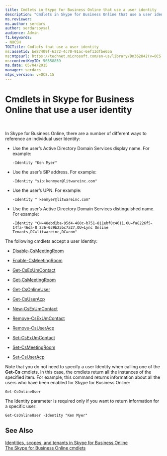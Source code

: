 ```yaml
---
title: Cmdlets in Skype for Business Online that use a user identity
description: "Cmdlets in Skype for Business Online that use a user identity."
ms.reviewer: 
ms.author: serdars
author: serdarsoysal
audience: Admin
f1.keywords:
- NOCSH
TOCTitle: Cmdlets that use a user identity
ms:assetid: be87409f-6372-4c70-91ac-6ef13dfbe65a
ms:mtpsurl: https://technet.microsoft.com/en-us/library/Dn362842(v=OCS.15)
ms:contentKeyID: 56558859
ms.date: 05/04/2015
manager: serdars
mtps_version: v=OCS.15
---
```


# Cmdlets in Skype for Business Online that use a user identity

 


In Skype for Business Online, there are a number of different ways to reference an individual user Identity:

  - Use the user’s Active Directory Domain Services display name. For example:
    
        -Identity "Ken Myer"

  - Use the user’s SIP address. For example:
    
        -Identity "sip:kenmyer@litwareinc.com"

  - Use the user’s UPN. For example:
    
        -Identity " kenmyer@litwareinc.com"

  - Use the user’s Active Directory Domain Services distinguished name. For example:
    
        -Identity "CN=48ebd1ba-95d4-460c-b751-811ebf0c4611,OU=fa8226f5-14fa-46da-8 236-039b25bc7a27,OU=Lync Online Tenants,DC=litwareinc,DC=com"

The following cmdlets accept a user Identity:

  - [Disable-CsMeetingRoom](https://technet.microsoft.com/library/jj204723\(v=ocs.15\))

  - [Enable-CsMeetingRoom](https://technet.microsoft.com/library/jj205062\(v=ocs.15\))

  - [Get-CsExUmContact](https://technet.microsoft.com/library/gg412725\(v=ocs.15\))

  - [Get-CsMeetingRoom](https://technet.microsoft.com/library/jj205277\(v=ocs.15\))

  - [Get-CsOnlineUser](https://technet.microsoft.com/library/jj994026\(v=ocs.15\))

  - [Get-CsUserAcp](https://technet.microsoft.com/library/gg398978\(v=ocs.15\))

  - [New-CsExUmContact](https://technet.microsoft.com/library/gg398139\(v=ocs.15\))

  - [Remove-CsExUmContact](https://technet.microsoft.com/library/gg398946\(v=ocs.15\))

  - [Remove-CsUserAcp](https://technet.microsoft.com/library/gg398982\(v=ocs.15\))

  - [Set-CsExUmContact](https://technet.microsoft.com/library/gg412944\(v=ocs.15\))

  - [Set-CsMeetingRoom](https://technet.microsoft.com/library/jj204831\(v=ocs.15\))

  - [Set-CsUserAcp](https://technet.microsoft.com/library/gg413018\(v=ocs.15\))

Note that you do not need to specify a user Identity when calling one of the **Get-Cs** cmdlets. In this case, the cmdlets return all the instances of the specified item. For example, this command returns information about all the users who have been enabled for Skype for Business Online:

    Get-CsOnlineUser

The Identity parameter is required only if you want to return information for a specific user:

    Get-CsOnlineUser -Identity "Ken Myer"

## See Also


[Identities, scopes, and tenants in Skype for Business Online](identities-scopes-and-tenants-in-skype-for-business-online.md)  
[The Skype for Business Online cmdlets](https://technet.microsoft.com/library/dn362817\(v=ocs.15\))

